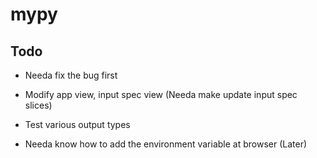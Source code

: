 # mypy

## Todo

<!-- - Social login(Just do only google) -->

- Needa fix the bug first

- Modify app view, input spec view (Needa make update input spec slices)

- Test various output types

- Needa know how to add the environment variable at browser (Later)

<!-- - Text file output of md and txt and Image outpout -->

<!-- - More specific tutorial -->

<!-- - Ban os, sys, subprocess, pathlib, tempfile module -->

<!-- - Static file insertion -->
